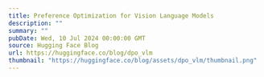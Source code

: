 ```yaml
---
title: Preference Optimization for Vision Language Models
description: ""
summary: ""
pubDate: Wed, 10 Jul 2024 00:00:00 GMT
source: Hugging Face Blog
url: https://huggingface.co/blog/dpo_vlm
thumbnail: "https://huggingface.co/blog/assets/dpo_vlm/thumbnail.png"
---
```


